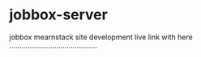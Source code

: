 # jobbox-server
jobbox mearnstack site development live link with here ...........................................
